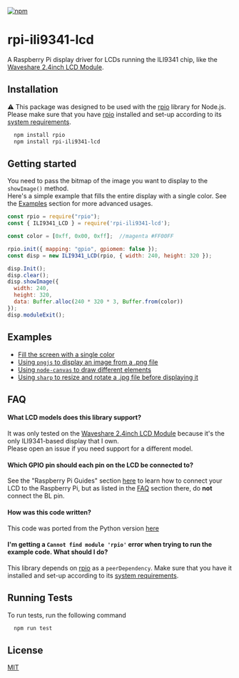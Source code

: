 [![npm](https://img.shields.io/npm/v/rpi-ili9341-lcd.svg?logo=npm)](https://www.npmjs.com/package/rpi-ili9341-lcd)

# rpi-ili9341-lcd

A Raspberry Pi display driver for LCDs running the ILI9341 chip, like the [Waveshare 2.4inch LCD Module](https://www.waveshare.com/wiki/2.4inch_LCD_Module).

## Installation

⚠️ This package was designed to be used with the [rpio](https://github.com/jperkin/node-rpio) library for Node.js.  
Please make sure that you have [rpio](https://www.npmjs.com/package/rpio) installed and set-up according to its [system requirements](https://www.npmjs.com/package/rpio#important-system-requirements).

```bash 
  npm install rpio
  npm install rpi-ili9341-lcd
```

## Getting started

You need to pass the bitmap of the image you want to display to the `showImage()` method.  
Here's a simple example that fills the entire display with a single color.
See the [Examples](#Examples) section for more advanced usages.

```js
const rpio = require("rpio");
const { ILI9341_LCD } = require('rpi-ili9341-lcd');

const color = [0xff, 0x00, 0xff];  //magenta #FF00FF

rpio.init({ mapping: "gpio", gpiomem: false });
const disp = new ILI9341_LCD(rpio, { width: 240, height: 320 });

disp.Init();
disp.clear();
disp.showImage({
  width: 240,
  height: 320,
  data: Buffer.alloc(240 * 320 * 3, Buffer.from(color))
});
disp.moduleExit();
```

## Examples

* [Fill the screen with a single color](examples/basic/index.js)
* [Using `pngjs` to display an image from a .png file](examples/pngjs/index.js) 
* [Using `node-canvas` to draw different elements](examples/node-canvas/index.js)
* [Using `sharp` to resize and rotate a .jpg file before displaying it](examples/sharp/index.js)

## FAQ

#### What LCD models does this library support?

It was only tested on the [Waveshare 2.4inch LCD Module](https://www.waveshare.com/wiki/2.4inch_LCD_Module) because it's the only ILI9341-based display that I own.  
Please open an issue if you need support for a different model.

#### Which GPIO pin should each pin on the LCD be connected to?

See the "Raspberry Pi Guides" section [here](https://www.waveshare.com/wiki/2.4inch_LCD_Module) to learn how to connect your LCD to the Raspberry Pi, but as listed in the [FAQ](https://www.waveshare.com/wiki/2.4inch_LCD_Module) section there, do **not** connect the BL pin.

#### How was this code written?

This code was ported from the Python version [here](https://github.com/Hagishilta/waveshareLCD)

#### I'm getting a `Cannot find module 'rpio'` error when trying to run the example code. What should I do?

This library depends on [rpio](https://www.npmjs.com/package/rpio) as a `peerDependency`. Make sure that you have it installed and set-up according to its [system requirements](https://www.npmjs.com/package/rpio#important-system-requirements).

## Running Tests

To run tests, run the following command

```bash
  npm run test
```

## License

[MIT](https://choosealicense.com/licenses/mit/)

